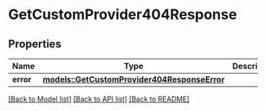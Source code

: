 # GetCustomProvider404Response

## Properties

Name | Type | Description | Notes
------------ | ------------- | ------------- | -------------
**error** | [**models::GetCustomProvider404ResponseError**](getCustomProvider_404_response_error.md) |  | 

[[Back to Model list]](../README.md#documentation-for-models) [[Back to API list]](../README.md#documentation-for-api-endpoints) [[Back to README]](../README.md)


